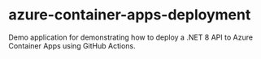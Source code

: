 # azure-container-apps-deployment
Demo application for demonstrating how to deploy a .NET 8 API to Azure Container Apps using GitHub Actions.

